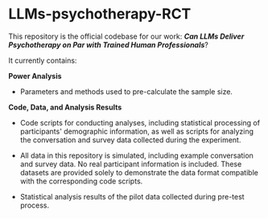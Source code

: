 # LLMs-psychotherapy-RCT

This repository is the official codebase for our work: **_Can LLMs Deliver Psychotherapy on Par with Trained Human Professionals_**?

It currently contains:

**Power Analysis**

- Parameters and methods used to pre-calculate the sample size.

**Code, Data, and Analysis Results**

- Code scripts for conducting analyses, including statistical processing of participants' demographic information, as well as scripts for analyzing the conversation and survey data collected during the experiment.

- All data in this repository is simulated, including example conversation and survey data. No real participant information is included. These datasets are provided solely to demonstrate the data format compatible with the corresponding code scripts.
  
- Statistical analysis results of the pilot data collected during pre-test process.


